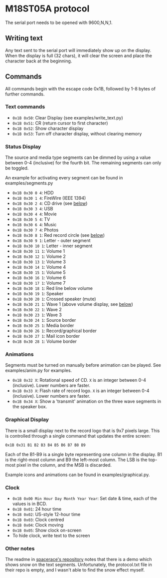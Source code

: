 # M18ST05A protocol

The serial port needs to be opened with 9600,N,N,1.

## Writing text
Any text sent to the serial port will immediately show up on the display. When the display is full (32 chars), it will clear the screen and place the character back at the beginning.

## Commands
All commands begin with the escape code 0x1B, followed by 1-8 bytes of further commands.
### Text commands
- `0x1B 0x50`: Clear Display (see examples/write_text.py)
- `0x1B 0x51`: CR (return cursor to first character)
- `0x1B 0x52`: Show character display
- `0x1B 0x53`: Turn off character display, without clearing memory

### Status Display
The source and media type segments can be dimmed by using a value between 0-4 (inclusive) for the fourth bit. The remaining segments can only be toggled.

An example for activating every segment can be found in examples/segments.py

- `0x1B 0x30 0 4`: HDD
- `0x1B 0x30 1 4`: FireWire (IEEE 1394)
- `0x1B 0x30 2 4`: CD drive (see [below](#animations))
- `0x1B 0x30 3 4`: USB
- `0x1B 0x30 4 4`: Movie
- `0x1B 0x30 5 4`: TV
- `0x1B 0x30 6 4`: Music
- `0x1B 0x30 7 4`: Photos
- `0x1B 0x30 8 1`: Red record circle (see [below](#animations))
- `0x1B 0x30 9 1`: Letter - outer segment
- `0x1B 0x30 10 1`: Letter - inner segment
- `0x1B 0x30 11 1`: Volume 1
- `0x1B 0x30 12 1`: Volume 2
- `0x1B 0x30 13 1`: Volume 3
- `0x1B 0x30 14 1`: Volume 4
- `0x1B 0x30 15 1`: Volume 5
- `0x1B 0x30 16 1`: Volume 6
- `0x1B 0x30 17 1`: Volume 7
- `0x1B 0x30 18 1`: Red line below volume
- `0x1B 0x30 19 1`: Speaker
- `0x1B 0x30 20 1`: Crossed speaker (mute)
- `0x1B 0x30 21 1`: Wave 1 (above volume display, see [below](#animations))
- `0x1B 0x30 22 1`: Wave 2
- `0x1B 0x30 23 1`: Wave 3
- `0x1B 0x30 24 1`: Source border
- `0x1B 0x30 25 1`: Media border
- `0x1B 0x30 26 1`: Record/graphical border
- `0x1B 0x30 27 1`: Mail icon border
- `0x1B 0x30 28 1`: Volume border

### Animations
Segments must be turned on manually before animation can be played. See examples/anim.py for examples.
- `0x1B 0x32 X`: Rotational speed of CD. `X` is an integer between 0-4 (inclusive). Lower numbers are faster.
- `0x1B 0x33 X`: Flash rate of record logo. `X` is an integer between 0-4 (inclusive). Lower numbers are faster.
- `0x1B 0x34 X`: Show a 'transmit' animation on the three wave segments in the speaker box.

### Graphical Display
There is a small display next to the record logo that is 9x7 pixels large. This is controlled through a single command that updates the entire screen:

`0x1B 0x31 B1 B2 B3 B4 B5 B6 B7 B8 B9`

Each of the B1-B9 is a single byte representing one column in the display. B1 is the right-most column and B9 the left-most column. The LSB is the top-most pixel in the column, and the MSB is discarded.

Example icons and animations can be found in examples/graphical.py.

### Clock
- `0x1B 0x00 Min Hour Day Month Year Year`: Set date & time, each of the values is in BCD.
- `0x1B 0x01`: 24 hour time
- `0x1B 0x02`: US-style 12-hour time
- `0x1B 0x03`: Clock centred
- `0x1B 0x04`: Clock moving
- `0x1B 0x05`: Show clock on-screen
- To hide clock, write text to the screen

### Other notes
The readme in [spacerace's repository](https://github.com/spacerace/m18st05) notes that there is a demo which shows snow on the text segments. Unfortunately, the protocol.txt file in their repo is empty, and I wasn't able to find the snow effect myself.
